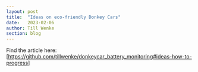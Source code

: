 ```yaml
---
layout: post
title:  "Ideas on eco-friendly Donkey Cars"
date:   2023-02-06
author: Till Wenke
section: blog
---
```


Find the article here: [https://github.com/tillwenke/donkeycar_battery_monitoring#ideas-how-to-progress]
